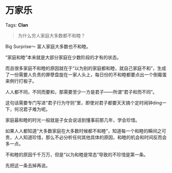 # 万家乐

Tags: **Clan**

> 为什么穷人家庭大多数都不和睦？



Big Surprise～ 富人家庭大多数也不和睦。

“家庭和睦”本来就是大部分家庭在少数阶段的才有的状态。

而且很多家庭不和睦的原因就在于“以为别的家庭都和睦，就自己家庭不和”，生成了一份需要人负责的罪孽盘旋在一家人头上，每日份的不和睦都要点出一个倒霉蛋来例行打板子。

人人都不同，不同而要和，那需要至少一方是君子——所谓“君子和而不同”。

这句话需要专门写进“君子行为守则”里，即使对君子都要天天搞个定时闹钟ding一下，何况君子难为呢。

家庭最和睦的时光一般就是子女会说话到懂事前那几年，学会珍惜。

如果人人都知道“大多数家庭在大多数时候都不和睦”，知道每一个和睦的瞬间之可贵，人人知道珍惜，那么不必分析任何其他具体的原因，和睦的机会和时间反而会多一点。

不和睦的原因千千万万，但是“以为和睦是常态”导致的不珍惜是第一条。

先把这一条去掉再说。



